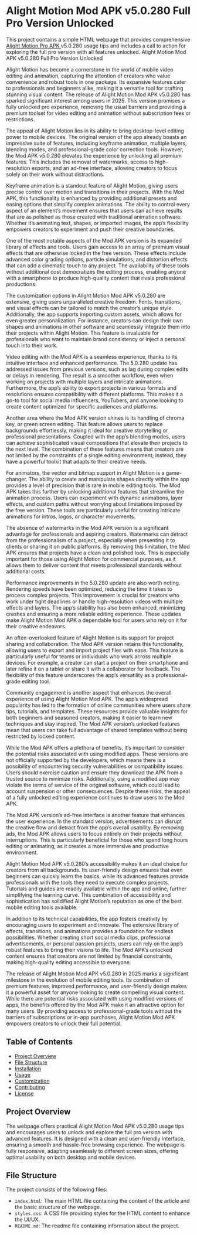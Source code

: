 # Alight Motion Mod APK v5.0.280 Full Pro Version Unlocked

This project contains a simple HTML webpage that provides comprehensive <a href="https://alightmotionmodapk.com/"> Alight Motion Pro APK </a> v5.0.280 usage tips and includes a call to action for exploring the full pro version with all features unlocked.
Alight Motion Mod APK v5.0.280 Full Pro Version Unlocked


Alight Motion has become a cornerstone in the world of mobile video editing and animation, capturing the attention of creators who value convenience and robust tools in one package. Its expansive features cater to professionals and beginners alike, making it a versatile tool for crafting stunning visual content. The release of Alight Motion Mod APK v5.0.280 has sparked significant interest among users in 2025. This version promises a fully unlocked pro experience, removing the usual barriers and providing a premium toolset for video editing and animation without subscription fees or restrictions.

The appeal of Alight Motion lies in its ability to bring desktop-level editing power to mobile devices. The original version of the app already boasts an impressive suite of features, including keyframe animation, multiple layers, blending modes, and professional-grade color correction tools. However, the Mod APK v5.0.280 elevates the experience by unlocking all premium features. This includes the removal of watermarks, access to high-resolution exports, and an ad-free interface, allowing creators to focus solely on their work without distractions.

Keyframe animation is a standout feature of Alight Motion, giving users precise control over motion and transitions in their projects. With the Mod APK, this functionality is enhanced by providing additional presets and easing options that simplify complex animations. The ability to control every aspect of an element’s movement ensures that users can achieve results that are as polished as those created with traditional animation software. Whether it’s animating text, shapes, or imported images, the app’s flexibility empowers creators to experiment and push their creative boundaries.

One of the most notable aspects of the Mod APK version is its expanded library of effects and tools. Users gain access to an array of premium visual effects that are otherwise locked in the free version. These effects include advanced color grading options, particle simulations, and distortion effects that can add a cinematic touch to any project. The availability of these tools without additional cost democratizes the editing process, enabling anyone with a smartphone to produce high-quality content that rivals professional productions.

The customization options in Alight Motion Mod APK v5.0.280 are extensive, giving users unparalleled creative freedom. Fonts, transitions, and visual effects can be tailored to match the creator’s unique style. Additionally, the app supports importing custom assets, which allows for even greater personalization. For instance, creators can design their own shapes and animations in other software and seamlessly integrate them into their projects within Alight Motion. This feature is invaluable for professionals who want to maintain brand consistency or inject a personal touch into their work.

Video editing with the Mod APK is a seamless experience, thanks to its intuitive interface and enhanced performance. The 5.0.280 update has addressed issues from previous versions, such as lag during complex edits or delays in rendering. The result is a smoother workflow, even when working on projects with multiple layers and intricate animations. Furthermore, the app’s ability to export projects in various formats and resolutions ensures compatibility with different platforms. This makes it a go-to tool for social media influencers, YouTubers, and anyone looking to create content optimized for specific audiences and platforms.

Another area where the Mod APK version shines is its handling of chroma key, or green screen editing. This feature allows users to replace backgrounds effortlessly, making it ideal for creative storytelling or professional presentations. Coupled with the app’s blending modes, users can achieve sophisticated visual compositions that elevate their projects to the next level. The combination of these features means that creators are not limited by the constraints of a single editing environment; instead, they have a powerful toolkit that adapts to their creative needs.

For animators, the vector and bitmap support in Alight Motion is a game-changer. The ability to create and manipulate shapes directly within the app provides a level of precision that is rare in mobile editing tools. The Mod APK takes this further by unlocking additional features that streamline the animation process. Users can experiment with dynamic animations, layer effects, and custom paths without worrying about limitations imposed by the free version. These tools are particularly useful for creating intricate animations for intros, logos, or character movements.

The absence of watermarks in the Mod APK version is a significant advantage for professionals and aspiring creators. Watermarks can detract from the professionalism of a project, especially when presenting it to clients or sharing it on public platforms. By removing this limitation, the Mod APK ensures that projects have a clean and polished look. This is especially important for those using Alight Motion for commercial purposes, as it allows them to deliver content that meets professional standards without additional costs.

Performance improvements in the 5.0.280 update are also worth noting. Rendering speeds have been optimized, reducing the time it takes to process complex projects. This improvement is crucial for creators who work under tight deadlines or handle high-resolution videos with multiple effects and layers. The app’s stability has also been enhanced, minimizing crashes and ensuring a more reliable editing experience. These updates make Alight Motion Mod APK a dependable tool for users who rely on it for their creative endeavors.

An often-overlooked feature of Alight Motion is its support for project sharing and collaboration. The Mod APK version retains this functionality, allowing users to export and import project files with ease. This feature is particularly useful for teams or individuals who work across multiple devices. For example, a creator can start a project on their smartphone and later refine it on a tablet or share it with a collaborator for feedback. The flexibility of this feature underscores the app’s versatility as a professional-grade editing tool.

Community engagement is another aspect that enhances the overall experience of using Alight Motion Mod APK. The app’s widespread popularity has led to the formation of online communities where users share tips, tutorials, and templates. These resources provide valuable insights for both beginners and seasoned creators, making it easier to learn new techniques and stay inspired. The Mod APK version’s unlocked features mean that users can take full advantage of shared templates without being restricted by locked content.

While the Mod APK offers a plethora of benefits, it’s important to consider the potential risks associated with using modified apps. These versions are not officially supported by the developers, which means there is a possibility of encountering security vulnerabilities or compatibility issues. Users should exercise caution and ensure they download the APK from a trusted source to minimize risks. Additionally, using a modified app may violate the terms of service of the original software, which could lead to account suspension or other consequences. Despite these risks, the appeal of a fully unlocked editing experience continues to draw users to the Mod APK.

The Mod APK version’s ad-free interface is another feature that enhances the user experience. In the standard version, advertisements can disrupt the creative flow and detract from the app’s overall usability. By removing ads, the Mod APK allows users to focus entirely on their projects without interruptions. This is particularly beneficial for those who spend long hours editing or animating, as it creates a more immersive and productive environment.

Alight Motion Mod APK v5.0.280’s accessibility makes it an ideal choice for creators from all backgrounds. Its user-friendly design ensures that even beginners can quickly learn the basics, while its advanced features provide professionals with the tools they need to execute complex projects. Tutorials and guides are readily available within the app and online, further simplifying the learning curve. This combination of accessibility and sophistication has solidified Alight Motion’s reputation as one of the best mobile editing tools available.

In addition to its technical capabilities, the app fosters creativity by encouraging users to experiment and innovate. The extensive library of effects, transitions, and animations provides a foundation for endless possibilities. Whether creating short social media clips, professional advertisements, or personal passion projects, users can rely on the app’s robust features to bring their visions to life. The Mod APK’s unlocked content ensures that creators are not limited by financial constraints, making high-quality editing accessible to everyone.

The release of Alight Motion Mod APK v5.0.280 in 2025 marks a significant milestone in the evolution of mobile editing tools. Its combination of premium features, improved performance, and user-friendly design makes it a powerful asset for anyone looking to create compelling visual content. While there are potential risks associated with using modified versions of apps, the benefits offered by the Mod APK make it an attractive option for many users. By providing access to professional-grade tools without the barriers of subscriptions or in-app purchases, Alight Motion Mod APK empowers creators to unlock their full potential.

## Table of Contents

- [Project Overview](#project-overview)
- [File Structure](#file-structure)
- [Installation](#installation)
- [Usage](#usage)
- [Customization](#customization)
- [Contributing](#contributing)
- [License](#license)

## Project Overview

The webpage offers practical Alight Motion Mod APK v5.0.280 usage tips and encourages users to unlock and explore the full pro version with advanced features. It is designed with a clean and user-friendly interface, ensuring a smooth and hassle-free browsing experience. The webpage is fully responsive, adapting seamlessly to different screen sizes, offering optimal usability on both desktop and mobile devices.

## File Structure

The project consists of the following files:


- `index.html`: The main HTML file containing the content of the article and the basic structure of the webpage.
- `styles.css`: A CSS file providing styles for the HTML content to enhance the UI/UX.
- `README.md`: The readme file containing information about the project.
